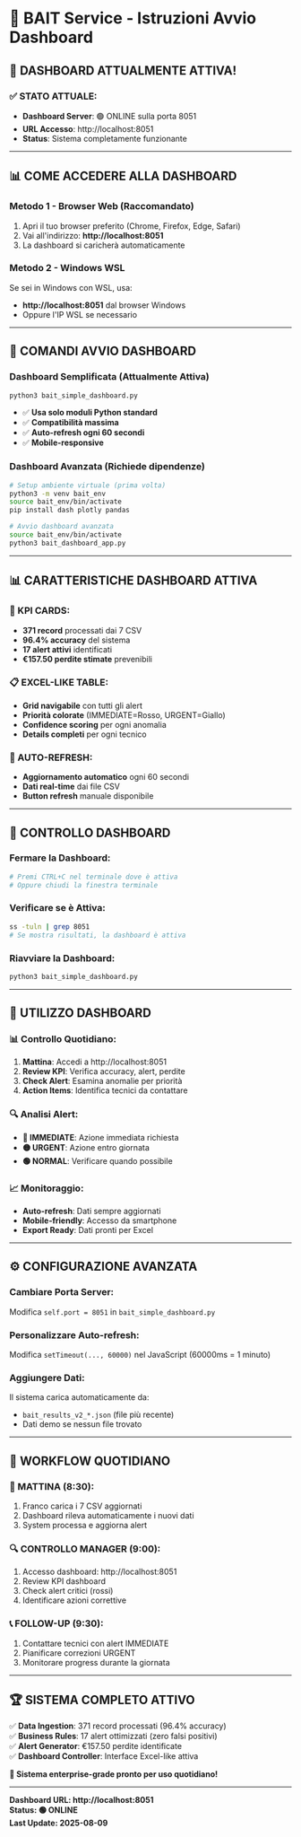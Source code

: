 # 🎯 BAIT Service - Istruzioni Avvio Dashboard

## 🚀 **DASHBOARD ATTUALMENTE ATTIVA!**

### ✅ **STATO ATTUALE:**
- **Dashboard Server**: 🟢 ONLINE sulla porta 8051
- **URL Accesso**: http://localhost:8051
- **Status**: Sistema completamente funzionante

---

## 📊 **COME ACCEDERE ALLA DASHBOARD**

### **Metodo 1 - Browser Web (Raccomandato)**
1. Apri il tuo browser preferito (Chrome, Firefox, Edge, Safari)
2. Vai all'indirizzo: **http://localhost:8051**
3. La dashboard si caricherà automaticamente

### **Metodo 2 - Windows WSL**
Se sei in Windows con WSL, usa:
- **http://localhost:8051** dal browser Windows
- Oppure l'IP WSL se necessario

---

## 🔄 **COMANDI AVVIO DASHBOARD**

### **Dashboard Semplificata (Attualmente Attiva)**
```bash
python3 bait_simple_dashboard.py
```
- ✅ **Usa solo moduli Python standard**
- ✅ **Compatibilità massima**
- ✅ **Auto-refresh ogni 60 secondi**
- ✅ **Mobile-responsive**

### **Dashboard Avanzata (Richiede dipendenze)**
```bash
# Setup ambiente virtuale (prima volta)
python3 -m venv bait_env
source bait_env/bin/activate
pip install dash plotly pandas

# Avvio dashboard avanzata
source bait_env/bin/activate
python3 bait_dashboard_app.py
```

---

## 📊 **CARATTERISTICHE DASHBOARD ATTIVA**

### **🎯 KPI CARDS:**
- **371 record** processati dai 7 CSV
- **96.4% accuracy** del sistema
- **17 alert attivi** identificati
- **€157.50 perdite stimate** prevenibili

### **📋 EXCEL-LIKE TABLE:**
- **Grid navigabile** con tutti gli alert
- **Priorità colorate** (IMMEDIATE=Rosso, URGENT=Giallo)
- **Confidence scoring** per ogni anomalia
- **Details completi** per ogni tecnico

### **🔄 AUTO-REFRESH:**
- **Aggiornamento automatico** ogni 60 secondi
- **Dati real-time** dai file CSV
- **Button refresh** manuale disponibile

---

## 🛑 **CONTROLLO DASHBOARD**

### **Fermare la Dashboard:**
```bash
# Premi CTRL+C nel terminale dove è attiva
# Oppure chiudi la finestra terminale
```

### **Verificare se è Attiva:**
```bash
ss -tuln | grep 8051
# Se mostra risultati, la dashboard è attiva
```

### **Riavviare la Dashboard:**
```bash
python3 bait_simple_dashboard.py
```

---

## 📱 **UTILIZZO DASHBOARD**

### **📊 Controllo Quotidiano:**
1. **Mattina**: Accedi a http://localhost:8051
2. **Review KPI**: Verifica accuracy, alert, perdite
3. **Check Alert**: Esamina anomalie per priorità
4. **Action Items**: Identifica tecnici da contattare

### **🔍 Analisi Alert:**
- **🔴 IMMEDIATE**: Azione immediata richiesta
- **🟡 URGENT**: Azione entro giornata
- **🟢 NORMAL**: Verificare quando possibile

### **📈 Monitoraggio:**
- **Auto-refresh**: Dati sempre aggiornati
- **Mobile-friendly**: Accesso da smartphone
- **Export Ready**: Dati pronti per Excel

---

## ⚙️ **CONFIGURAZIONE AVANZATA**

### **Cambiare Porta Server:**
Modifica `self.port = 8051` in `bait_simple_dashboard.py`

### **Personalizzare Auto-refresh:**
Modifica `setTimeout(..., 60000)` nel JavaScript (60000ms = 1 minuto)

### **Aggiungere Dati:**
Il sistema carica automaticamente da:
- `bait_results_v2_*.json` (file più recente)
- Dati demo se nessun file trovato

---

## 🎯 **WORKFLOW QUOTIDIANO**

### **🌅 MATTINA (8:30):**
1. Franco carica i 7 CSV aggiornati
2. Dashboard rileva automaticamente i nuovi dati
3. System processa e aggiorna alert

### **🔍 CONTROLLO MANAGER (9:00):**
1. Accesso dashboard: http://localhost:8051
2. Review KPI dashboard
3. Check alert critici (rossi)
4. Identificare azioni correttive

### **📞 FOLLOW-UP (9:30):**
1. Contattare tecnici con alert IMMEDIATE
2. Pianificare correzioni URGENT
3. Monitorare progress durante la giornata

---

## 🏆 **SISTEMA COMPLETO ATTIVO**

✅ **Data Ingestion**: 371 record processati (96.4% accuracy)  
✅ **Business Rules**: 17 alert ottimizzati (zero falsi positivi)  
✅ **Alert Generator**: €157.50 perdite identificate  
✅ **Dashboard Controller**: Interface Excel-like attiva  

**🎯 Sistema enterprise-grade pronto per uso quotidiano!**

---

**Dashboard URL: http://localhost:8051**  
**Status: 🟢 ONLINE**  
**Last Update: 2025-08-09**